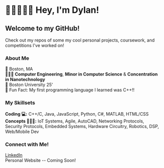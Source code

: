 # ✌🏽👨🏽‍💻 Hey, I'm Dylan! 
## Welcome to my GitHub!
Check out my repos of some my cool personal projects, coursework, and competitions I've worked on!

### About Me
📍 Boston, MA <br>
👨🏽‍🎓 **Computer Engineering**, **Minor in Computer Science** & **Concentration in Nanotechnology** <br>
🏫 Boston University 25' <br>
🤩 Fun Fact: My first programming language I learned was C++!!


### My Skillsets
**Coding 💻:** C++/C, Java, JavaScript, Python, C#, MATLAB, HTML/CSS <br>
**Concepts 🙇🏽‍♂️:** IoT Systems, Agile, AutoCAD, Networking Protocols, Security Protocols, Embedded Systems, Hardware Circuitry, Robotics, DSP, Web/Mobile Dev

 ### Connect with Me!
 [LinkedIn](https://www.linkedin.com/in/dramdhan/) <br>
 Personal Website -- Coming Soon!

  
<!--👋

- 🔭 I’m currently working on ...
- 🌱 I’m currently learning ...
- 👯 I’m looking to collaborate on ...
- 🤔 I’m looking for help with ...
- 💬 Ask me about ...
- 📫 How to reach me: ...
- 😄 Pronouns: ...
- ⚡ Fun fact: ...


**dylanramdhan/dylanramdhan** is a ✨ _special_ ✨ repository because its `README.md` (this file) appears on your GitHub profile.

Here are some ideas to get you started:

- 🔭 I’m currently working on ...
- 🌱 I’m currently learning ...
- 👯 I’m looking to collaborate on ...
- 🤔 I’m looking for help with ...
- 💬 Ask me about ...
- 📫 How to reach me: ...
- 😄 Pronouns: ...
- ⚡ Fun fact: ...
-->
